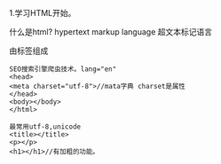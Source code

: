 1.学习HTML开始。

什么是html?
hypertext markup language  超文本标记语言

由标签组成
```<html lang="en">/*值钱的知识点。告诉搜索引擎我们的网站是关于什么内容的。
SEO搜索引擎爬虫技术。lang="en"
<head>
<meta charset="utf-8">//mata字典 charset是属性
</head>
<body></body>
</html>
```
```
最常用utf-8,unicode
<title></title>
<p></p>
<h1></h1>//有加粗的功能。
```

